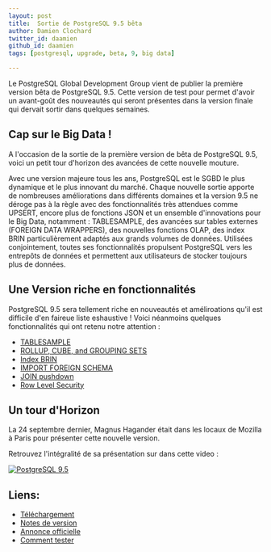 ```yaml
---
layout: post
title:  Sortie de PostgreSQL 9.5 bêta
author: Damien Clochard
twitter_id: daamien
github_id: daamien
tags: [postgresql, upgrade, beta, 9, big data]

---
```




Le PostgreSQL Global Development Group vient de publier la première version bêta de PostgreSQL 9.5. 
Cette version de test pour permet d'avoir un avant-goût des nouveautés qui seront présentes dans la version finale 
qui dervait sortir dans quelques semaines.

<!--MORE-->

## Cap sur le Big Data !

A l'occasion de la sortie de la première version de bêta de PostgreSQL 9.5, voici un petit tour d'horizon des avancées de cette nouvelle mouture.

Avec une version majeure tous les ans, PostgreSQL est le SGBD le plus dynamique et le plus innovant du marché. 
Chaque nouvelle sortie apporte de nombreuses améliorations dans différents domaines et la version 9.5 ne déroge pas
à la règle avec des fonctionnalités très attendues comme UPSERT, encore plus de fonctions JSON et un ensemble
d'innovations pour le Big Data, notamment : TABLESAMPLE, des avancées sur tables externes (FOREIGN DATA WRAPPERS), 
des nouvelles fonctions OLAP, des index BRIN particulièrement adaptés aux grands volumes de données. 
Utilisées conjointement, toutes ses fonctionnalités propulsent PostgreSQL vers les entrepôts de données et 
permettent aux utilisateurs de stocker toujours plus de données.

## Une Version riche en fonctionnalités

PostgreSQL 9.5 sera tellement riche en nouveautés et améliroations qu'il est difficile d'en faireue liste eshaustive ! 
Voici néanmoins quelques fonctionnalités qui ont retenu notre attention :

*  [TABLESAMPLE] 
*  [ROLLUP, CUBE, and GROUPING SETS] 
*  [Index BRIN]
*  [IMPORT FOREIGN SCHEMA] 
*  [JOIN pushdown]
*  [Row Level Security]


## Un tour d'Horizon

La 24 septembre dernier, Magnus Hagander était dans les locaux de Mozilla à Paris pour présenter cette nouvelle version. 

Retrouvez l'intégralité de sa présentation sur dans cette video :

[![PostgreSQL 9.5](http://img.youtube.com/vi/qluVWI1UKiM/0.jpg)](https://youtu.be/qluVWI1UKiM?list=PLdz5EN2NV_7BXtGhlWNWepg0HCJ68KXRk)

## Liens: 

* [Téléchargement]
* [Notes de version]
* [Annonce officielle]
* [Comment tester]


[Téléchargement]: http://www.postgresql.org/download
[Notes de version]: http://www.postgresql.org/docs/devel/static/release-9-5.html
[Annonce officielle]: http://www.postgresql.org/about/news/1614/
[Comment tester]: http://www.postgresql.org/developer/beta/
[TABLESAMPLE]: https://wiki.postgresql.org/wiki/TABLESAMPLE_Implementation
[ROLLUP, CUBE, and GROUPING SETS]: http://www.postgresql.org/docs/devel/static/queries-table-expressions.html#QUERIES-GROUPING-SETS
[Index BRIN]: http://www.postgresql.org/docs/devel/static/brin-intro.html
[IMPORT FOREIGN SCHEMA]: http://www.postgresql.org/docs/devel/static/sql-importforeignschema.html
[JOIN pushdown]: http://git.postgresql.org/gitweb/?p=postgresql.git;a=commit;h=e7cb7ee14555cc9c5773e2c102efd6371f6f2005
[Row Level Security]: https://wiki.postgresql.org/wiki/Row-security
